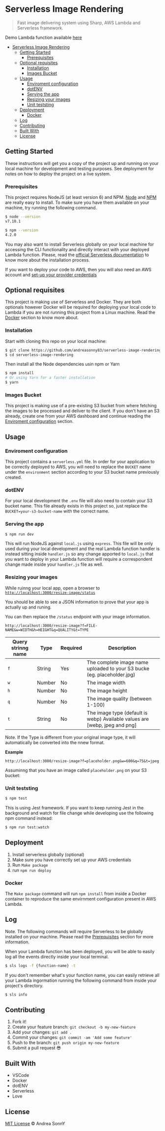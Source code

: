 # Serverless Image Rendering

> Fast image delivering system using Sharp, AWS Lambda and Serverless framework.

Demo Lambda function available [here](https://y7p8ti99y5.execute-api.us-east-1.amazonaws.com/dev/resize-image?f=img05.jpg&w=600&q=50)

- [Serverless Image Rendering](#serverless-image-rendering)
  - [Getting Started](#getting-started)
    - [Prerequisites](#prerequisites)
  - [Optional requisites](#optional-requisites)
    - [Installation](#installation)
    - [Images Bucket](#images-bucket)
  - [Usage](#usage)
    - [Enviroment configuration](#enviroment-configuration)
    - [dotENV](#dotenv)
    - [Serving the app](#serving-the-app)
    - [Resizing your images](#resizing-your-images)
    - [Unit teststing](#unit-teststing)
  - [Deployment](#deployment)
    - [Docker](#docker)
  - [Log](#log)
  - [Contributing](#contributing)
  - [Built With](#built-with)
  - [License](#license)

## Getting Started

These instructions will get you a copy of the project up and running on your local machine for development and testing purposes.
See deployment for notes on how to deploy the project on a live system.

### Prerequisites

This project requires NodeJS (at least version 6) and NPM.
[Node](http://nodejs.org/) and [NPM](https://npmjs.org/) are really easy to install.
To make sure you have them available on your machine,
try running the following command.

```sh
$ node --version
v7.10.1

$ npm --version
4.2.0
```

You may also want to install Serverless globally on your local machine for accessing the
CLI functionality and directly interact with your deployed Lambda function.
Please, read the [official Serverless documentation](https://serverless.com/framework/docs/getting-started/)
to know more about the installation process.

If you want to deploy your code to AWS, then you will also need an AWS account and
[set-up your provider credentials](https://serverless.com/framework/docs/providers/aws/guide/credentials/)

## Optional requisites

This project is making use of Serverless and Docker.
They are both optionals however Docker will be required for deploying your local code
to Lambda if you are not running this project from a Linux machine.
Read the [Docker](#docker) section to know more about.

### Installation

Start with cloning this repo on your local machine:

```sh
$ git clone https://github.com/andreasonny83/serverless-image-rendering.git
$ cd serverless-image-rendering
```

Then install all the Node dependencies usin npm or Yarn

```sh
$ npm install
# Or using Yarn for a faster installation
$ yarn
```

### Images Bucket

This project is making use of a pre-existing S3 bucket from where fetching
the images to be processed and deliver to the client.
If you don't have an S3 already, create one from your AWS dashboard and
continue reading the [Enviroment configuration](#enviroment-configuration)
section.

## Usage

### Enviroment configuration

This project contains a `serverless.yml` file.
In order for your application to be correctly deployed to AWS, you will need to
replace the `BUCKET` name under the `environment` section according to your S3
bucket name previously created.

### dotENV

For your local development the `.env` file will also need to contain your S3
bucket name. This file already exists in this project so, just replace the
`BUCKET=your-s3-bucket-name` with the correct name.

### Serving the app

```sh
$ npm run dev
```

This will run NodeJS against `local.js` using `express`.
This file will be only used during your local development and the real
Lambda function handler is instead sitting inside `handler.js`
so any change apported to `local.js` that you want to deploy in your Lambda
function will require a correspondent change made inside your `handler.js`
file as well.

### Resizing your images

While ruinng your local app, open a browser to
[`http://localhost:3000/resize-image/status`](http://localhost:3000/resize-image/status)

You should be able to see a JSON information to prove that your app is actually
up and runing.

You can then replace the `/status` endpoint with your image information.

`http://localhost:3000/resize-image?f=FILE-NAME&w=WIDTH&h=HEIGHT&q=QUALITY&t=TYPE`

| Query strinng name | Type   | Required | Description |
| ------------------ | ------ | -------- | ----------- |
| `f`                | String | Yes      | The complete image name uploaded to your S3 bucke (eg. placeholder.jpg)
| `w`                | Number | No       | The image width
| `h`                | Number | No       | The image height
| `q`                | Number | No       | The image quality (between 1-100)
| `t`                | String | No       | The image type (default is webp) Available values are [webp, jpeg and png]

Note. If the Type is different from your original image type, it will
automatically be converted into the nnew format.

**Example**

`http://localhost:3000/resize-image?f=placeholder.png&w=600&q=75&t=jpeg`

Assuminng that you have an image called `placeholder.png` on your S3 bucket:


### Unit teststing

```sh
$ npm test
```

This is using Jest framework.
If you want to keep running Jest in the background and watch for file change while developing
use the following npm command instead:

```sh
$ npm run test:watch
```

## Deployment

1. Install serverless globally (optional)
1. Make sure you have correctly set up your AWS credentials
1. Run `Make package`
1. run `npm run deploy`

### Docker

The `Make package` command will run `npm install` from inside a Docker
container to reproduce the same envirnment configuration present in AWS Lambda.

## Log

Note. The following commands will require Serverless to be globally
installed on your machine. Please read the [Prerequisites](#prerequisites)
section for more information.

When your Lambda function has been deployed, you will be able to
easily log all the events directly inside your local terminal.

```sh
$ sls logs -f {function-name} -t
```

If you don't remember what's your function name, you can easily retrieve
all your Lambda ingormation running the following command from inside your
project's directory.

```sh
$ sls info
```

## Contributing

1.  Fork it!
1.  Create your feature branch: `git checkout -b my-new-feature`
1.  Add your changes: `git add .`
1.  Commit your changes: `git commit -am 'Add some feature'`
1.  Push to the branch: `git push origin my-new-feature`
1.  Submit a pull request :sunglasses:

## Built With

* VSCode
* Docker
* dotENV
* Serverless
* Love

## License

[MIT License](https://andreasonny.mit-license.org/2018) © Andrea SonnY
